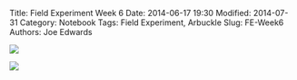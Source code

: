 Title: Field Experiment Week 6
Date: 2014-06-17 19:30
Modified: 2014-07-31
Category: Notebook
Tags: Field Experiment, Arbuckle
Slug: FE-Week6
Authors: Joe Edwards


![]({filename}/images/fieldw6.jpg)


![]({filename}/images/plantsw6.jpg)
